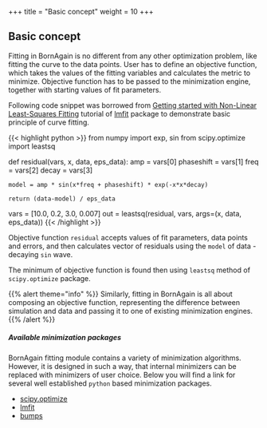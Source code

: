 +++
title = "Basic concept"
weight = 10
+++

## Basic concept

Fitting in BornAgain is no different from any other optimization problem, like fitting the curve to the data points.
User has to define an objective function, which takes the values of the fitting variables and calculates
the metric to minimize.
Objective function has to be passed to the minimization engine, together with starting values of fit parameters.

Following code snippet was borrowed from 
[Getting started with Non-Linear Least-Squares Fitting](https://lmfit.github.io/lmfit-py/intro.html) 
tutorial of [lmfit](https://lmfit.github.io/lmfit-py) package to demonstrate basic principle of curve fitting.

{{< highlight python >}}
from numpy import exp, sin
from scipy.optimize import leastsq

def residual(vars, x, data, eps_data):
    amp = vars[0]
    phaseshift = vars[1]
    freq = vars[2]
    decay = vars[3]

    model = amp * sin(x*freq + phaseshift) * exp(-x*x*decay)

    return (data-model) / eps_data

vars = [10.0, 0.2, 3.0, 0.007]
out = leastsq(residual, vars, args=(x, data, eps_data))
{{< /highlight >}}

Objective function `residual` accepts values of fit parameters, data points and errors, and then calculates vector 
of residuals using the `model` of data - decaying `sin` wave.

The minimum of objective function is found then using `leastsq` method of `scipy.optimize` package.

{{% alert theme="info" %}}
Similarly, fitting in BornAgain is all about composing an objective function, representing the difference between
simulation and data and passing it to one of existing minimization engines.
{{% /alert %}}


##### Available minimization packages

BornAgain fitting module contains a variety of minimization algorithms. However, it is designed in such a way, that internal minimizers
can be replaced with minimizers of user choice. Below you will find a link for several well established `python` based minimization packages.

+ [scipy.optimize](https://docs.scipy.org/doc/scipy/reference/optimize.html)
+ [lmfit](https://lmfit.github.io/lmfit-py/)
+ [bumps](https://bumps.readthedocs.io/en/latest/)


